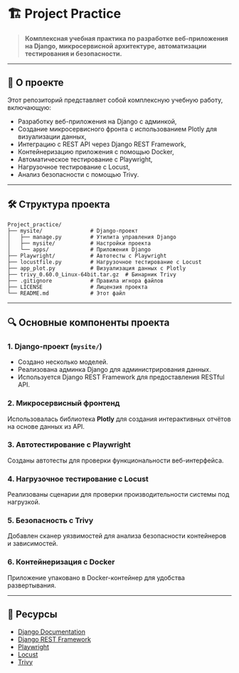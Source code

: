 # 🏗 Project Practice

> **Комплексная учебная практика по разработке веб-приложения на Django, микросервисной архитектуре, автоматизации тестирования и безопасности.**

---

## 🧾 О проекте

Этот репозиторий представляет собой комплексную учебную работу, включающую:
- Разработку веб-приложения на Django с админкой,
- Создание микросервисного фронта с использованием Plotly для визуализации данных,
- Интеграцию с REST API через Django REST Framework,
- Контейнеризацию приложения с помощью Docker,
- Автоматическое тестирование с Playwright,
- Нагрузочное тестирование с Locust,
- Анализ безопасности с помощью Trivy.

---

## 🛠 Структура проекта

```
Project_practice/
├── mysite/               # Django-проект
│   ├── manage.py         # Утилита управления Django
│   ├── mysite/           # Настройки проекта
│   └── apps/             # Приложения Django
├── Playwright/           # Автотесты с Playwright
├── locustfile.py         # Нагрузочное тестирование с Locust
├── app_plot.py           # Визуализация данных с Plotly
├── trivy_0.60.0_Linux-64bit.tar.gz  # Бинарник Trivy
├── .gitignore            # Правила игнора файлов
├── LICENSE               # Лицензия проекта
└── README.md             # Этот файл
```

---

## 🔍 Основные компоненты проекта

### 1. **Django-проект (`mysite/`)**
- Создано несколько моделей.
- Реализована админка Django для администрирования данных.
- Используется Django REST Framework для предоставления RESTful API.

### 2. **Микросервисный фронтенд**
Использовалась библиотека **Plotly** для создания интерактивных отчётов на основе данных из API.

### 3. **Автотестирование с Playwright**
Созданы автотесты для проверки функциональности веб-интерфейса.

### 4. **Нагрузочное тестирование с Locust**
Реализованы сценарии для проверки производительности системы под нагрузкой.

### 5. **Безопасность с Trivy**
Добавлен сканер уязвимостей для анализа безопасности контейнеров и зависимостей.

### 6. **Контейнеризация с Docker**
Приложение упаковано в Docker-контейнер для удобства развертывания.

---

## 📖 Ресурсы

- [Django Documentation](https://docs.djangoproject.com/)
- [Django REST Framework](https://www.django-rest-framework.org/)
- [Playwright](https://playwright.dev/)
- [Locust](https://locust.io/)
- [Trivy](https://aquasecurity.github.io/trivy/latest/)

